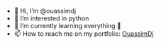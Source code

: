- 👋 Hi, I’m @ouassimdj
- 👀 I’m interested in python
- 🌱 I’m currently learning everything 🤣
- 📫 How to reach me on my portfolio: [OuassimDj](https://ouassimdj.github.io/)


<!---
ouassimdj/ouassimdj is a ✨ special ✨ repository because its `README.md` (this file) appears on your GitHub profile.
You can click the Preview link to take a look at your changes.
--->
